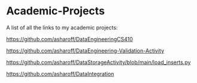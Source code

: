 # Academic-Projects
A list of all the links to my academic projects:

https://github.com/asharoff/DataEngineeringCS410

https://github.com/asharoff/DataEngineering-Validation-Activity

https://github.com/asharoff/DataStorageActivity/blob/main/load_inserts.py

https://github.com/asharoff/DataIntegration
